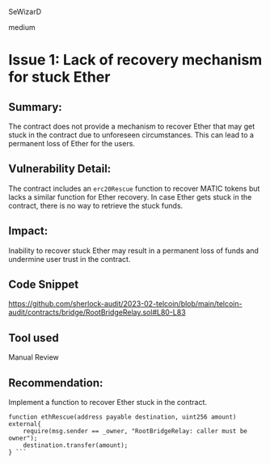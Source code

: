 SeWizarD

medium

# Issue 1: Lack of recovery mechanism for stuck Ether

## Summary:
The contract does not provide a mechanism to recover Ether that may get stuck in the contract due to unforeseen circumstances. This can lead to a permanent loss of Ether for the users.

## Vulnerability Detail:
The contract includes an `erc20Rescue` function to recover MATIC tokens but lacks a similar function for Ether recovery. In case Ether gets stuck in the contract, there is no way to retrieve the stuck funds.

## Impact:
Inability to recover stuck Ether may result in a permanent loss of funds and undermine user trust in the contract.

## Code Snippet
https://github.com/sherlock-audit/2023-02-telcoin/blob/main/telcoin-audit/contracts/bridge/RootBridgeRelay.sol#L80-L83

## Tool used
Manual Review

## Recommendation:
Implement a function to recover Ether stuck in the contract.

``` solidity
function ethRescue(address payable destination, uint256 amount) external{
    require(msg.sender == _owner, "RootBridgeRelay: caller must be owner");
    destination.transfer(amount);
} ```

